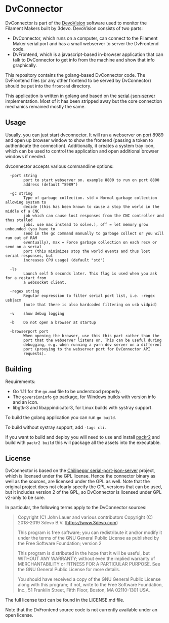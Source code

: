 DvConnector
===========
DvConnector is part of the [DevoVision](https://3devo.com/devovision/)
software used to monitor the Filament Makers built by 3devo. DevoVision
consists of two parts:
 - DvConnector, which runs on a computer, can connect to the Filament
   Maker serial port and has a small webserver to server the DvFrontend
   code.
 - DvFrontend, which is a javascript-based in-browser application that
   can talk to DvConnector to get info from the machine and show that
   info graphically.

This repository contains the golang-based DvConnector code. The
DvFrontend files (or any other frontend to be served by DvConnector)
should be put into the `frontend` directory.

This application is written in golang and based on the
[serial-json-server](https://github.com/chilipeppr/serial-port-json-server)
implementation. Most of it has been stripped away but the core
connection mechanics remained mostly the same.

## Usage

Usually, you can just start dvconnector. It will run a webserver on port
8989 and open up browser window to show the frontend (passing a
token to authenticate the connection). Additionally, it creates a system
tray icon, which can be used to control the application and open
additional browser windows if needed.

dvconnector accepts various commandline options:

```
  -port string
        port to start webserver on. example 8800 to run on port 8800
        address (default "8989")

  -gc string
        Type of garbage collection. std = Normal garbage collection allowing system to
        decide (this has been known to cause a stop the world in the middle of a CNC
        job which can cause lost responses from the CNC controller and thus stalled
        jobs. use max instead to solve.), off = let memory grow unbounded (you have to
        send in the gc command manually to garbage collect or you will run out of RAM
        eventually), max = Force garbage collection on each recv or send on a serial
        port (this minimizes stop the world events and thus lost serial responses, but
        increases CPU usage) (default "std")

  -ls
        Launch self 5 seconds later. This flag is used when you ask for a restart from
        a websocket client.

  -regex string
        Regular expression to filter serial port list, i.e. -regex usb|acm
        (note that there is also hardcoded filtering on usb vidpid)

  -v    show debug logging

  -b    Do not open a browser at startup

  -browserport port
        When opening the browser, use this this part rather than the
        port that the webserver listens on. This can be useful during
        debugging, e.g. when running a yarn dev server on a different
        port (proxying to the webserver port for DvConnector API
        requests).
```

## Building

Requirements:
 - Go 1.11 for the `go.mod` file to be understood properly.
 - The `goversioninfo` go package, for Windows builds with version info and an icon.
 - libgtk-3 and libappindicator3, for Linux builds with systray support.

To build the golang application you can run `go build`.

To build without systray support, add `-tags cli`.

If you want to build and deploy you will need to use and install
[packr2](https://github.com/gobuffalo/packr/tree/master/v2) and build
with `packr2 build` this will package all the assets into the
executable.

## License
DvConnector is based on the [Chilipeppr serial-port-json-server][spjs] project,
which is licensed under the GPL license. Hence the connector binary as
well as the sources, are licensed under the GPL as well. Note that
the original project does not clearly specify the GPL versions that can
be used, but it includes version 2 of the GPL, so DvConnector is
licensed under GPL v2-only to be sure.

[spjs]: https://github.com/chilipeppr/serial-port-json-server

In particular, the following terms apply to the DvConnector sources:

> Copyright (C) John Lauer and various contributors
> Copyright (C) 2018-2019 3devo B.V. (https://www.3devo.com)
>
> This program is free software; you can redistribute it and/or modify
> it under the terms of the GNU General Public License as published by
> the Free Software Foundation; version 2
>
> This program is distributed in the hope that it will be useful,
> but WITHOUT ANY WARRANTY; without even the implied warranty of
> MERCHANTABILITY or FITNESS FOR A PARTICULAR PURPOSE.  See the
> GNU General Public License for more details.
>
> You should have received a copy of the GNU General Public License along
> with this program; if not, write to the Free Software Foundation, Inc.,
> 51 Franklin Street, Fifth Floor, Boston, MA 02110-1301 USA.

The full license text can be found in the LICENSE.md file.

Note that the DvFrontend source code is not currently available under an open
license.
